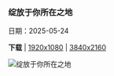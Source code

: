 ### 绽放于你所在之地

日期：2025-05-24

**下载**  |  [1920x1080](https://cn.bing.com/th?id=OHR.ButchartFlowers_ZH-CN6692930571_1920x1080.jpg)  |  [3840x2160](https://cn.bing.com/th?id=OHR.ButchartFlowers_ZH-CN6692930571_UHD.jpg)

![绽放于你所在之地](https://cn.bing.com/th?id=OHR.ButchartFlowers_ZH-CN6692930571_1920x1080.jpg "布伦特伍德湾的布查特花园，不列颠哥伦比亚省，加拿大 (© 2009fotofriends/Shutterstock)")

